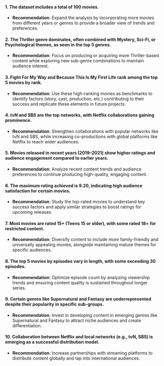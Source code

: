 #### 1. The dataset includes a total of **100 movies**.  
   - **Recommendation**: Expand the analysis by incorporating more movies from different years or genres to provide a broader view of trends and preferences.

#### 2. The **Thriller** genre dominates, often combined with Mystery, Sci-Fi, or Psychological themes, as seen in the top 5 genres.  
   - **Recommendation**: Focus on producing or acquiring more Thriller-based content while exploring new sub-genre combinations to maintain audience interest.

#### 3. **Fight For My Way** and **Because This Is My First Life** rank among the top 5 movies by rank.  
   - **Recommendation**: Use these high-ranking movies as benchmarks to identify factors (story, cast, production, etc.) contributing to their success and replicate these elements in future projects.

#### 4. **tvN** and **SBS** are the top networks, with Netflix collaborations gaining prominence.  
   - **Recommendation**: Strengthen collaborations with popular networks like tvN and SBS, while increasing co-productions with global platforms like Netflix to reach wider audiences.

#### 5. Movies released in recent years (2019–2021) show higher ratings and audience engagement compared to earlier years.  
   - **Recommendation**: Analyze recent content trends and audience preferences to continue producing high-quality, engaging content.

#### 6. The maximum rating achieved is **9.20**, indicating high audience satisfaction for certain movies.  
   - **Recommendation**: Study the top-rated movies to understand key success factors and apply similar strategies to boost ratings for upcoming releases.

#### 7.  Most movies are rated **15+** (Teens 15 or older), with some rated **18+** for restricted content.  
   - **Recommendation**: Diversify content to include more family-friendly and universally appealing movies, alongside maintaining mature themes for specific audiences.

#### 8. The top 5 movies by episodes vary in length, with some exceeding **30 episodes**.  
   - **Recommendation**: Optimize episode count by analyzing viewership trends and ensuring content quality is sustained throughout longer series.

#### 9. Certain genres like **Supernatural** and **Fantasy** are underrepresented despite their popularity in specific sub-groups.  
   - **Recommendation**: Invest in developing content in emerging genres like Supernatural and Fantasy to attract niche audiences and create differentiation.

#### 10. Collaboration between **Netflix** and local networks (e.g., tvN, SBS) is emerging as a successful distribution model.  
   - **Recommendation**: Increase partnerships with streaming platforms to distribute content globally and tap into international audiences.
